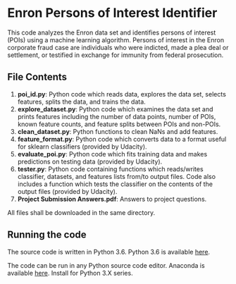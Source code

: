 # Enron Persons of Interest Identifier

This code analyzes the Enron data set and identifies persons of interest (POIs) using a machine learning algorithm.  Persons of interest in the Enron corporate fraud case are individuals who were indicted, made a plea deal or settlement, or testified in exchange for immunity from federal prosecution.

## File Contents

1. **poi_id.py**: Python code which reads data, explores the data set, selects features, splits the data, and trains the data.
2. **explore_dataset.py**: Python code which examines the data set and prints features including the number of data points, number of POIs, known feature counts, and feature splits between POIs and non-POIs.
3. **clean_dataset.py**: Python functions to clean NaNs and add features.
4. **feature_format.py**: Python code which converts data to a format useful for sklearn classifiers (provided by Udacity).
5. **evaluate_poi.py**: Python code which fits training data and makes predictions on testing data (provided by Udacity).
6. **tester.py**: Python code containing functions which reads/writes classifier, datasets, and features lists from/to output files. Code also includes a function which tests the classifier on the contents of the output files (provided by Udacity).
7. **Project Submission Answers.pdf**: Answers to project questions.

All files shall be downloaded in the same directory.

## Running the code

The source code is written in Python 3.6.  Python 3.6 is available [here](https://www.python.org/downloads/).

The code can be run in any Python source code editor.  Anaconda is available [here](https://www.continuum.io/downloads).  Install for Python 3.X series.